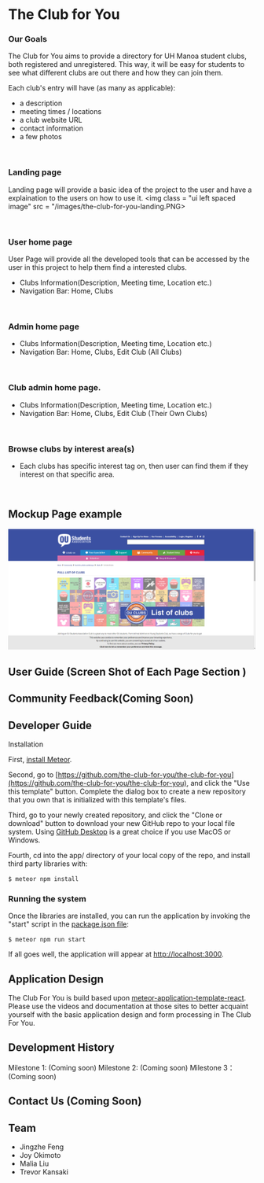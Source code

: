 # The Club for You

### Our Goals
The Club for You aims to provide a directory for UH Manoa student clubs, both registered and unregistered. This way, it will be easy for students to see what different clubs are out there and how they can join them.

Each club's entry will have (as many as applicable): 
- a description
- meeting times / locations
- a club website URL
- contact information
- a few photos

&nbsp;

### Landing page
Landing page will provide a basic idea of the project to the user and have a explaination to the users on how to use it.
<img class = "ui left spaced image" src = "/images/the-club-for-you-landing.PNG>

&nbsp;

### User home page
User Page will provide all the developed tools that can be accessed by the user in this project to help them find a interested clubs.
* Clubs Information(Description, Meeting time, Location etc.)
* Navigation Bar: Home, Clubs

&nbsp;

### Admin home page
* Clubs Information(Description, Meeting time, Location etc.)
* Navigation Bar: Home, Clubs, Edit Club (All Clubs)

&nbsp;

### Club admin home page.
* Clubs Information(Description, Meeting time, Location etc.)
* Navigation Bar: Home, Clubs, Edit Club (Their Own Clubs)

&nbsp;

### Browse clubs by interest area(s)
* Each clubs has specific interest tag on, then user can find them if they interest on that specific area.

&nbsp;

## Mockup Page example
![](images/Mockup.png)

## User Guide (Screen Shot of Each Page Section )

## Community Feedback(Coming Soon)

## Developer Guide
Installation

First, [install Meteor](https://www.meteor.com/install).

Second, go to [https://github.com/the-club-for-you/the-club-for-you](https://github.com/the-club-for-you/the-club-for-you), and click the "Use this template" button. Complete the dialog box to create a new repository that you own that is initialized with this template's files.

Third, go to your newly created repository, and click the "Clone or download" button to download your new GitHub repo to your local file system.  Using [GitHub Desktop](https://desktop.github.com/) is a great choice if you use MacOS or Windows.

Fourth, cd into the app/ directory of your local copy of the repo, and install third party libraries with:

```
$ meteor npm install
```

### Running the system

Once the libraries are installed, you can run the application by invoking the "start" script in the [package.json file](https://github.com/the-club-for-you/the-club-for-you/blob/master/app/package.json):

```
$ meteor npm run start
```

If all goes well, the application will appear at [http://localhost:3000](http://localhost:3000).

## Application Design
The Club For You is build based upon [meteor-application-template-react](https://ics-software-engineering.github.io/meteor-application-template-react/). Please use the videos and documentation at those sites to better acquaint yourself with the basic application design and form processing in The Club For You.


## Development History 
Milestone 1: (Coming soon)
Milestone 2: (Coming soon)
Milestone 3：(Coming soon)

## Contact Us (Coming Soon)

## Team
- Jingzhe Feng
- Joy Okimoto
- Malia Liu
- Trevor Kansaki


